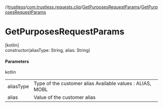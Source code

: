 //[trustless](../../../index.md)/[com.trustless.requests.cliq](../index.md)/[GetPurposesRequestParams](index.md)/[GetPurposesRequestParams](-get-purposes-request-params.md)

# GetPurposesRequestParams

[kotlin]\
constructor(aliasType: String, alias: String)

#### Parameters

kotlin

| | |
|---|---|
| aliasType | Type of the customer alias Available values : ALIAS, MOBL |
| alias | Value of the customer alias |
